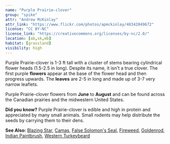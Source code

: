 ```yaml
---
name: "Purple Prairie-clover"
group: "spike"
attr: "Andrew McKinlay"
attr_link: "https://www.flickr.com/photos/apmckinlay/48342049672"
license: "CC BY-NC"
license_link: "https://creativecommons.org/licenses/by-nc/2.0/"
location: [ab,sk,mb]
habitat: [grassland]
visibility: high 
---
```

Purple Prairie-clover is 1-3 ft tall with a cluster of stems bearing cylindrical flower heads (1.5-2.5 in long). Despite its name, it isn't a true clover. The first purple **flowers** appear at the base of the flower head and then progress upwards. The **leaves** are 2-5 in long and made up of 3-7 very narrow leaflets.

Purple Prairie-clover flowers from **June** to **August** and can be found across the Canadian prairies and the midwestern United States.

**Did you know?** Purple Prairie-clover is edible and high in protein and appreciated by many small animals. Small rodents may help distribute the seeds by carrying them to their dens.

<!-- generated, do not edit -->
**See Also:**
[Blazing Star](/plants/blazstar),
[Camas](/plants/camas),
[False Solomon's Seal](/plants/falsesol),
[Fireweed](/plants/fireweed),
[Goldenrod](/plants/goldrod),
[Indian Paintbrush](/plants/indian),
[Western Turkeybeard](/plants/westturk)
